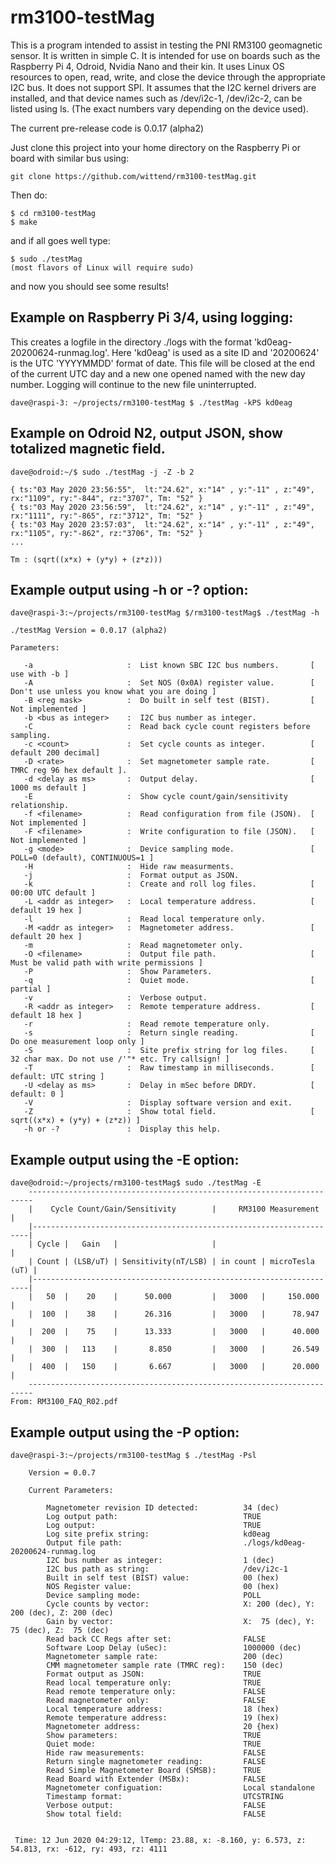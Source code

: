 # rm3100-testMag

This is a program intended to assist in testing the PNI RM3100 geomagnetic sensor.  It is written in simple C. It is intended for use on boards such as the Raspberry Pi 4, Odroid, Nvidia Nano and their kin. It uses Linux
OS resources to open, read, write, and close the device through the appropriate I2C bus.  It does not support SPI.  It assumes that the I2C kernel drivers are installed, and that device names such as /dev/i2c-1,
/dev/i2c-2, can be listed using ls.  (The exact numbers vary depending on the device used).

The current pre-release code is 0.0.17 (alpha2)

Just clone this project into your home directory on the Raspberry Pi or board with similar bus using:

    git clone https://github.com/wittend/rm3100-testMag.git

Then do:

    $ cd rm3100-testMag
    $ make


and if all goes well type:

    $ sudo ./testMag
    (most flavors of Linux will require sudo)


and now you should see some results!

## Example on Raspberry Pi 3/4, using logging:

This creates a logfile in the directory ./logs with the format 'kd0eag-20200624-runmag.log'.
Here 'kd0eag' is used as a site ID and '20200624' is the UTC 'YYYYMMDD' format of date.
This file will be closed at the end of the current UTC day and a new one opened named with the new day number.
Logging will continue to the new file uninterrupted.

    dave@raspi-3: ~/projects/rm3100-testMag $ ./testMag -kPS kd0eag



## Example on Odroid N2, output JSON, show totalized magnetic field.

    dave@odroid:~/$ sudo ./testMag -j -Z -b 2

    { ts:"03 May 2020 23:56:55",  lt:"24.62", x:"14" , y:"-11" , z:"49", rx:"1109", ry:"-844", rz:"3707", Tm: "52" }
    { ts:"03 May 2020 23:56:59",  lt:"24.62", x:"14" , y:"-11" , z:"49", rx:"1111", ry:"-865", rz:"3712", Tm: "52" }
    { ts:"03 May 2020 23:57:03",  lt:"24.62", x:"14" , y:"-11" , z:"49", rx:"1105", ry:"-862", rz:"3706", Tm: "52" }
    ...

    Tm : (sqrt((x*x) + (y*y) + (z*z)))


## Example output using -h or -? option:

    dave@raspi-3:~/projects/rm3100-testMag $/rm3100-testMag$ ./testMag -h

    ./testMag Version = 0.0.17 (alpha2)

    Parameters:

       -a                     :  List known SBC I2C bus numbers.       [ use with -b ]
       -A                     :  Set NOS (0x0A) register value.        [ Don't use unless you know what you are doing ]
       -B <reg mask>          :  Do built in self test (BIST).         [ Not implemented ]
       -b <bus as integer>    :  I2C bus number as integer.
       -C                     :  Read back cycle count registers before sampling.
       -c <count>             :  Set cycle counts as integer.          [ default 200 decimal]
       -D <rate>              :  Set magnetometer sample rate.         [ TMRC reg 96 hex default ].
       -d <delay as ms>       :  Output delay.                         [ 1000 ms default ]
       -E                     :  Show cycle count/gain/sensitivity relationship.
       -f <filename>          :  Read configuration from file (JSON).  [ Not implemented ]
       -F <filename>          :  Write configuration to file (JSON).   [ Not implemented ]
       -g <mode>              :  Device sampling mode.                 [ POLL=0 (default), CONTINUOUS=1 ]
       -H                     :  Hide raw measurments.
       -j                     :  Format output as JSON.
       -k                     :  Create and roll log files.            [ 00:00 UTC default ]
       -L <addr as integer>   :  Local temperature address.            [ default 19 hex ]
       -l                     :  Read local temperature only.
       -M <addr as integer>   :  Magnetometer address.                 [ default 20 hex ]
       -m                     :  Read magnetometer only.
       -O <filename>          :  Output file path.                     [ Must be valid path with write permissions ]
       -P                     :  Show Parameters.
       -q                     :  Quiet mode.                           [ partial ]
       -v                     :  Verbose output.
       -R <addr as integer>   :  Remote temperature address.           [ default 18 hex ]
       -r                     :  Read remote temperature only.
       -s                     :  Return single reading.                [ Do one measurement loop only ]
       -S                     :  Site prefix string for log files.     [ 32 char max. Do not use /'"* etc. Try callsign! ]
       -T                     :  Raw timestamp in milliseconds.        [ default: UTC string ]
       -U <delay as ms>       :  Delay in mSec before DRDY.            [ default: 0 ]
       -V                     :  Display software version and exit.
       -Z                     :  Show total field.                     [ sqrt((x*x) + (y*y) + (z*z)) ]
       -h or -?               :  Display this help.


## Example output using the -E option:

    dave@odroid:~/projects/rm3100-testMag$ sudo ./testMag -E
        -----------------------------------------------------------------------
        |    Cycle Count/Gain/Sensitivity        |     RM3100 Measurement     |
        |---------------------------------------------------------------------|
        | Cycle |   Gain   |                     |                            |
        | Count | (LSB/uT) | Sensitivity(nT/LSB) | in count | microTesla (uT) |
        |---------------------------------------------------------------------|
        |   50  |    20    |      50.000         |   3000   |     150.000     |
        |  100  |    38    |      26.316         |   3000   |      78.947     |
        |  200  |    75    |      13.333         |   3000   |      40.000     |
        |  300  |   113    |       8.850         |   3000   |      26.549     |
        |  400  |   150    |       6.667         |   3000   |      20.000     |
        -----------------------------------------------------------------------
    From: RM3100_FAQ_R02.pdf


## Example output using the -P option:

    dave@raspi-3:~/projects/rm3100-testMag $ ./testMag -Psl

        Version = 0.0.7

        Current Parameters:

            Magnetometer revision ID detected:          34 (dec)
            Log output path:                            TRUE
            Log output:                                 TRUE
            Log site prefix string:                     kd0eag
            Output file path:                           ./logs/kd0eag-20200624-runmag.log
            I2C bus number as integer:                  1 (dec)
            I2C bus path as string:                     /dev/i2c-1
            Built in self test (BIST) value:            00 (hex)
            NOS Register value:                         00 (hex)
            Device sampling mode:                       POLL
            Cycle counts by vector:                     X: 200 (dec), Y: 200 (dec), Z: 200 (dec)
            Gain by vector:                             X:  75 (dec), Y:  75 (dec), Z:  75 (dec)
            Read back CC Regs after set:                FALSE
            Software Loop Delay (uSec):                 1000000 (dec)
            Magnetometer sample rate:                   200 (dec)
            CMM magnetometer sample rate (TMRC reg):    150 (dec)
            Format output as JSON:                      TRUE
            Read local temperature only:                TRUE
            Read remote temperature only:               FALSE
            Read magnetometer only:                     FALSE
            Local temperature address:                  18 (hex)
            Remote temperature address:                 19 (hex)
            Magnetometer address:                       20 {hex)
            Show parameters:                            TRUE
            Quiet mode:                                 TRUE
            Hide raw measurements:                      FALSE
            Return single magnetometer reading:         FALSE
            Read Simple Magnetometer Board (SMSB):      TRUE
            Read Board with Extender (MSBx):            FALSE
            Magnetometer configuation:                  Local standalone
            Timestamp format:                           UTCSTRING
            Verbose output:                             FALSE
            Show total field:                           FALSE


     Time: 12 Jun 2020 04:29:12, lTemp: 23.88, x: -8.160, y: 6.573, z: 54.813, rx: -612, ry: 493, rz: 4111
